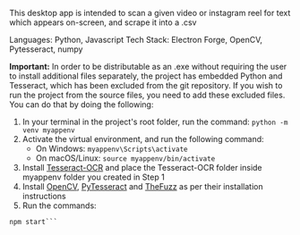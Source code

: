This desktop app is intended to scan a given video or instagram reel for text which appears on-screen, and scrape it into a .csv

Languages: Python, Javascript
Tech Stack: Electron Forge, OpenCV, Pytesseract, numpy

**Important:**
In order to be distributable as an .exe without requiring the user to install additional files separately, the project has embedded Python and Tesseract, which has been excluded from the git repository.
If you wish to run the project from the source files, you need to add these excluded files.
You can do that by doing the following:

1. In your terminal in the project's root folder, run the command: ```python -m venv myappenv```
2. Activate the virtual environment, and run the following command:
    - On Windows: ```myappenv\Scripts\activate```
    - On macOS/Linux: ```source myappenv/bin/activate```
3. Install [Tesseract-OCR](https://github.com/tesseract-ocr/tesseract#installing-tesseract) and place the Tesseract-OCR folder inside myappenv folder you created in Step 1
3. Install [OpenCV](https://pypi.org/project/opencv-python/), [PyTesseract](https://pypi.org/project/pytesseract/) and [TheFuzz](https://pypi.org/project/thefuzz/) as per their installation instructions
4. Run the commands:
```npm install
npm start```
